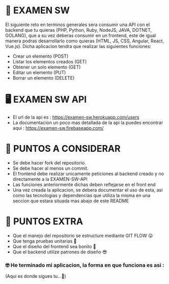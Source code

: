 # 📙 EXAMEN SW
El siguiente reto en terminos generales sera consumir una API con el backend que tu quieras (PHP, Python, Ruby, NodeJS, JAVA, DOTNET, GOLANG), que a su vez deberas consumir en un frontend, este de igual manera podras desarrollarlo como quieras (HTML, JS, CSS, Angular, React, Vue.js).
Dicha aplicacion tendra que realizar las siguientes funciones:

  - Crear un elemento (POST)
  - Listar los elementos creados (GET)
  - Obtener un solo elemento (GET)
  - Editar un elemento (PUT)
  - Borrar un elemento (DELETE)

# 🖥️ EXAMEN SW API

  - El url de la api es : https://examen-sw.herokuapp.com/users
  - La documentacion un poco mas detallada de la api la puedes encontrar aqui : https://examen-sw.firebaseapp.com/


# 🧐 PUNTOS A CONSIDERAR
  - Se debe hacer fork del repositorio.
  - Se debe hacer al menos un commit.
  - El frontend debe realizar unicamente peticiones al backend creado y no directamente a la EXAMEN-SW-API
  - Las funciones anteriormente dichas deben reflejarse en el front end
  - Una vez creada la aplicacion, se debera documentar el uso de esta, asi como las tecnologias y dependencias que utiliza la misma en una seccion que estara situada mas abajo de este README

# 🤑 PUNTOS EXTRA
- Que el manejo del repositorio se estructure mediante GIT FLOW 😛
- Que tenga pruebas unitarias 🔬
- Que el diseño del frontend sea bonito 💅
- Que el backend utilize patrones de diseño 😎

### 🤓 He terminado mi aplicacion, la forma en que funciona es asi :

(Aqui es donde sigues tu...🤪)


